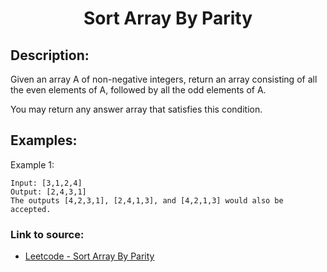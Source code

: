 <h1 align="center">Sort Array By Parity</h1>

## Description:
Given an array A of non-negative integers, return an array consisting of all the even elements of A, followed by all the odd elements of A.

You may return any answer array that satisfies this condition.

## Examples:

Example 1:

```
Input: [3,1,2,4]
Output: [2,4,3,1]
The outputs [4,2,3,1], [2,4,1,3], and [4,2,1,3] would also be accepted.
```


### Link to source: 
- <a href="https://leetcode.com/problems/sort-array-by-parity/">Leetcode - Sort Array By Parity</a>

